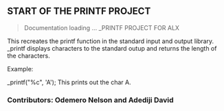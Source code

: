 ## START OF THE PRINTF PROJECT
> Documentation loading ...
_PRINTF PROJECT FOR ALX

This recreates the printf function in the standard input and output library.
_printf displays characters to the standard outup and returns the length of the characters.

Example:

_printf("%c", 'A');
This prints out the char A.
### Contributors: Odemero Nelson and Adediji David
